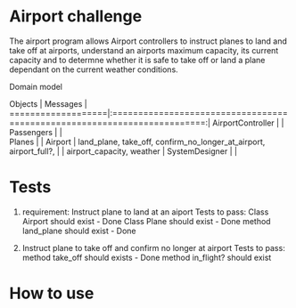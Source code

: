 
Airport challenge
=======================

The airport program allows Airport controllers to instruct planes to land and take off at airports, understand an airports maximum capacity, its current capacity and  to determne whether it is safe to take off or land a plane dependant on the current weather conditions. 



Domain model


Objects            | Messages                                                                 |
===================|:========================================================================:|
AirportController  |                                                                          |
Passengers         |                                                                          |           
Planes             |                                                                          |
Airport            | land_plane, take_off, confirm_no_longer_at_airport, airport_full?,       |
                   | airport_capacity, weather                                                |
SystemDesigner     |                                                                          |



Tests
=======

1) requirement: Instruct plane to land at an aiport
Tests to pass: 
Class Airport should exist - Done
Class Plane should exist - Done
method land_plane should exist - Done

2) Instruct plane to take off and confirm no longer at airport
Tests to pass:
method take_off should exists - Done
method in_flight? should exist 



How to use
=============

